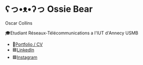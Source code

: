 # ʕっ•ᴥ•ʔっ Ossie Bear  
Oscar Collins

🎓Etudiant Réseaux-Télécommunications a l'IUT d'Annecy USMB  
*   📜[Portfolio / CV](http://srv-peda.iut-acy.local/collinso)  
*   🟦[LinkedIn](linkedin.com/in/oscar-collins-196219246)  
*   🟪[Instagram](instagram.com/ossiebearski)  
